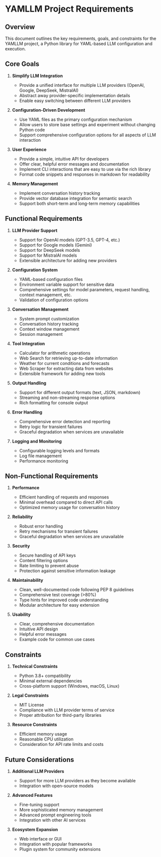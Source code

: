 # YAMLLM Project Requirements

## Overview
This document outlines the key requirements, goals, and constraints for the YAMLLM project, a Python library for YAML-based LLM configuration and execution.

## Core Goals

1. **Simplify LLM Integration**
   - Provide a unified interface for multiple LLM providers (OpenAI, Google, DeepSeek, MistralAI)
   - Abstract away provider-specific implementation details
   - Enable easy switching between different LLM providers

2. **Configuration-Driven Development**
   - Use YAML files as the primary configuration mechanism
   - Allow users to store base settings and experiment without changing Python code
   - Support comprehensive configuration options for all aspects of LLM interaction

3. **User Experience**
   - Provide a simple, intuitive API for developers
   - Offer clear, helpful error messages and documentation
   - Implement CLI interactions that are easy to use via the rich library
   - Format code snippets and responses in markdown for readability

4. **Memory Management**
   - Implement conversation history tracking
   - Provide vector database integration for semantic search
   - Support both short-term and long-term memory capabilities

## Functional Requirements

1. **LLM Provider Support**
   - Support for OpenAI models (GPT-3.5, GPT-4, etc.)
   - Support for Google models (Gemini)
   - Support for DeepSeek models
   - Support for MistralAI models
   - Extensible architecture for adding new providers

2. **Configuration System**
   - YAML-based configuration files
   - Environment variable support for sensitive data
   - Comprehensive settings for model parameters, request handling, context management, etc.
   - Validation of configuration options

3. **Conversation Management**
   - System prompt customization
   - Conversation history tracking
   - Context window management
   - Session management

4. **Tool Integration**
   - Calculator for arithmetic operations
   - Web Search for retrieving up-to-date information
   - Weather for current conditions and forecasts
   - Web Scraper for extracting data from websites
   - Extensible framework for adding new tools

5. **Output Handling**
   - Support for different output formats (text, JSON, markdown)
   - Streaming and non-streaming response options
   - Rich formatting for console output

6. **Error Handling**
   - Comprehensive error detection and reporting
   - Retry logic for transient failures
   - Graceful degradation when services are unavailable

7. **Logging and Monitoring**
   - Configurable logging levels and formats
   - Log file management
   - Performance monitoring

## Non-Functional Requirements

1. **Performance**
   - Efficient handling of requests and responses
   - Minimal overhead compared to direct API calls
   - Optimized memory usage for conversation history

2. **Reliability**
   - Robust error handling
   - Retry mechanisms for transient failures
   - Graceful degradation when services are unavailable

3. **Security**
   - Secure handling of API keys
   - Content filtering options
   - Rate limiting to prevent abuse
   - Protection against sensitive information leakage

4. **Maintainability**
   - Clean, well-documented code following PEP 8 guidelines
   - Comprehensive test coverage (>80%)
   - Type hints for improved code understanding
   - Modular architecture for easy extension

5. **Usability**
   - Clear, comprehensive documentation
   - Intuitive API design
   - Helpful error messages
   - Example code for common use cases

## Constraints

1. **Technical Constraints**
   - Python 3.8+ compatibility
   - Minimal external dependencies
   - Cross-platform support (Windows, macOS, Linux)

2. **Legal Constraints**
   - MIT License
   - Compliance with LLM provider terms of service
   - Proper attribution for third-party libraries

3. **Resource Constraints**
   - Efficient memory usage
   - Reasonable CPU utilization
   - Consideration for API rate limits and costs

## Future Considerations

1. **Additional LLM Providers**
   - Support for more LLM providers as they become available
   - Integration with open-source models

2. **Advanced Features**
   - Fine-tuning support
   - More sophisticated memory management
   - Advanced prompt engineering tools
   - Integration with other AI services

3. **Ecosystem Expansion**
   - Web interface or GUI
   - Integration with popular frameworks
   - Plugin system for community extensions